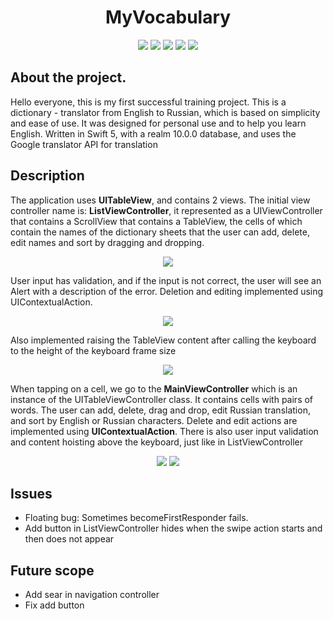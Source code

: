 <h1 align="center">MyVocabulary</h1>


<p align="center">

<img src="https://img.shields.io/badge/Made%20by-Kotsiubenko%20Volodymyr-brightgreen" >

<img src="https://img.shields.io/badge/API-Google%20translator-blue">

<img src="https://img.shields.io/badge/realm-10.0.0-blue">

<img src="https://img.shields.io/badge/swift%205-%20100%25-orange">

<img src="https://img.shields.io/badge/issues-2%20open-yellow">

</p>

## About the project.

Hello everyone, this is my first successful training project.
This is a dictionary - translator from English to Russian, which is based on simplicity and ease of use. It was designed for personal use and to help you learn English. Written in Swift 5, with a realm 10.0.0 database, and uses the Google translator API for translation


## Description

The application uses **UITableView**, and contains 2 views. The initial view controller name is: **ListViewController**, it represented as a UIViewController that contains a ScrollView that contains a TableView, the cells of which contain the names of the dictionary sheets that the user can add, delete, edit names and sort by dragging and dropping. 

<p align="center" > 
<img src="https://ibb.co/JF02pXc"></p>


User input has validation, and if the input is not correct, the user will see an Alert with a description of the error.
Deletion and editing implemented using UIContextualAction. 

<p align="center" > 
<img src="https://ibb.co/MDktxLH"></p>

<p>Also implemented raising the TableView content after calling the keyboard to the height of the keyboard frame size

<p align="center" > 
<img src="https://ibb.co/whgqzgp"></p>


When tapping on a cell, we go to the **MainViewController** which is an instance of the UITableViewController class.
It contains cells with pairs of words. The user can add, delete, drag and drop, edit Russian translation, and sort by English or Russian characters. 
Delete and edit actions are implemented using **UIContextualAction**.
There is also user input validation and content hoisting above the keyboard, just like in ListViewController

<p align="center" > 
<img src="https://ibb.co/Z8WxHcf"> <img src="https://i.ibb.co/H75spkK/Main-Controller-Add-edit-drag-and-drop.gif"> </p>

## Issues
- Floating bug: Sometimes becomeFirstResponder fails.
- Add button in ListViewController hides when the swipe action starts and then does not appear

## Future scope
- Add sear in navigation controller
- Fix add button
